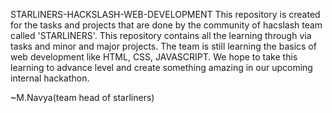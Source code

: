 STARLINERS-HACKSLASH-WEB-DEVELOPMENT
This repository is created for the tasks and projects that are done by the community of hacslash team called 'STARLINERS'.
This repository contains all the learning through via tasks and minor and major projects.
The team is still learning the basics of web development like HTML, CSS, JAVASCRIPT.
We hope to take this learning to advance level and create something amazing in our upcoming internal hackathon.


~M.Navya(team head of starliners)
